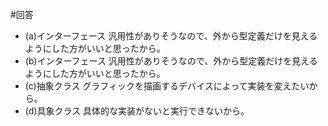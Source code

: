 #回答
- (a)インターフェース
汎用性がありそうなので、外から型定義だけを見えるようにした方がいいと思ったから。
- (b)インターフェース
汎用性がありそうなので、外から型定義だけを見えるようにした方がいいと思ったから。
- (c)抽象クラス
グラフィックを描画するデバイスによって実装を変えたいから。
- (d)具象クラス
具体的な実装がないと実行できないから。